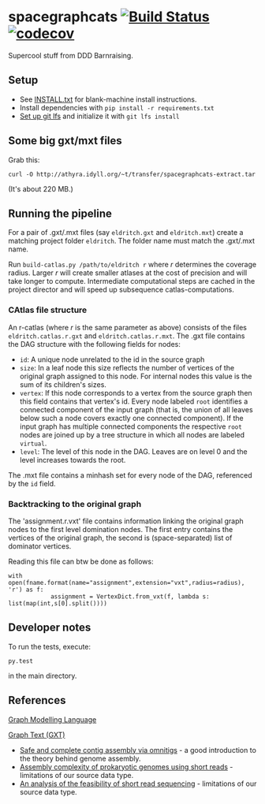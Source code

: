 # spacegraphcats [![Build Status](https://drone.io/github.com/spacegraphcats/spacegraphcats/status.png)](https://drone.io/github.com/spacegraphcats/spacegraphcats/latest) [![codecov](https://codecov.io/gh/spacegraphcats/spacegraphcats/branch/master/graph/badge.svg)](https://codecov.io/gh/spacegraphcats/spacegraphcats)

Supercool stuff from DDD Barnraising.

## Setup

* See [INSTALL.txt](https://github.com/spacegraphcats/spacegraphcats/blob/master/INSTALL.txt) for blank-machine install instructions.
* Install dependencies with `pip install -r requirements.txt`
* [Set up git lfs](https://git-lfs.github.com/) and initialize it with
  `git lfs install`

## Some big gxt/mxt files

Grab this:

    curl -O http://athyra.idyll.org/~t/transfer/spacegraphcats-extract.tar 

(It's about 220 MB.)

## Running the pipeline

For a pair of .gxt/.mxt files (say `eldritch.gxt` and `eldritch.mxt`)
create a matching project folder `eldritch`. The folder name must
match the .gxt/.mxt name.

Run `build-catlas.py /path/to/eldritch r` where *r*
determines the coverage radius. Larger *r* will create smaller atlases
at the cost of precision and will take longer to compute. Intermediate
computational steps are cached in the project director and will speed
up subsequence catlas-computations.

### CAtlas file structure

An r-catlas (where *r* is the same parameter as above) consists of the
files `eldritch.catlas.r.gxt` and `eldritch.catlas.r.mxt`. The
.gxt file contains the DAG structure with the following fields for
nodes:

* `id`: A unique node unrelated to the id in the source graph
* `size`: In a leaf node this size reflects the number of vertices of
  the original graph assigned to this node.  For internal nodes this
  value is the sum of its children's sizes.
* `vertex`: If this node corresponds to a vertex from the source graph
			then this field contains that vertex's id. Every node
			labeled `root` identifies a connected component of the
			input graph (that is, the union of all leaves below such a
			node covers exactly one connected component). If the input
			graph has multiple connected components the respective
			`root` nodes are joined up by a tree structure in which
			all nodes are labeled `virtual`.
* `level`: The level of this node in the DAG. Leaves are on level 0
  and the level increases towards the root.

The .mxt file contains a minhash set for every node of the DAG,
referenced by the `id` field.

### Backtracking to the original graph

The 'assignment.r.vxt' file contains information linking the original
graph nodes to the first level domination nodes.
The first entry contains the vertices of the original graph, the
second is (space-separated) list of dominator vertices.

Reading this file can btw be done as follows:

```
with open(fname.format(name="assignment",extension="vxt",radius=radius), 'r') as f:
            assignment = VertexDict.from_vxt(f, lambda s: list(map(int,s[0].split())))
```

## Developer notes

To run the tests, execute:

    py.test

in the main directory.

## References

[Graph Modelling Language](https://en.wikipedia.org/wiki/Graph_Modelling_Language)

[Graph Text (GXT)](https://github.com/spacegraphcats/spacegraphcats/blob/master/spacegraphcats/parser-examples/README.md)

- [Safe and complete contig assembly via omnitigs](http://arxiv.org/abs/1601.02932) - a good introduction to the theory behind genome assembly.
- [Assembly complexity of prokaryotic genomes using short reads](http://bmcbioinformatics.biomedcentral.com/articles/10.1186/1471-2105-11-21) - limitations of our source data type.
- [An analysis of the feasibility of short read sequencing](https://www.ncbi.nlm.nih.gov/pmc/articles/PMC1278949/) - limitations of our source data type.
